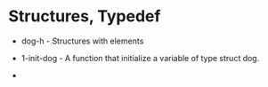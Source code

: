 # Structures, Typedef

* dog-h - Structures with elements

* 1-init-dog - A function that initialize a variable of type struct dog.

*
